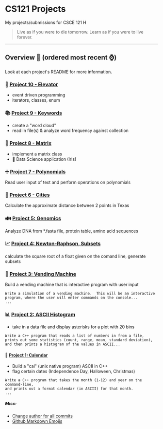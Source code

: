 # CS121 Projects
My projects/submissions for CSCE 121 H

> Live as if you were to die tomorrow. Learn as if you were to live forever.

--------------------------------------

## Overview :helicopter: (ordered most recent :watch:)

Look at each project's README for more information.

### :hotel: [Project 10 - Elevator](http://faculty.cse.tamu.edu/ioerger/cs121h-fall19/Project10.txt)
- event driven programming
- iterators, classes, enum

### :books: [Project 9 - Keywords](http://faculty.cse.tamu.edu/ioerger/cs121h-fall19/Project9.txt)
- create a "word cloud"
- read in file(s) & analyze word frequency against collection

### :black_square_button: [Project 8 - Matrix](http://faculty.cse.tamu.edu/ioerger/cs121h-fall19/Project8.txt)
- implement a matrix class
- :hibiscus: Data Science application (Iris)

### :heavy_division_sign: [Project 7 - Polynomials](http://faculty.cse.tamu.edu/ioerger/cs121h-fall19/Project7.txt)
Read user input of text and perform operations on polynomials

### :city_sunrise: [Project 6 - Cities](http://faculty.cse.tamu.edu/ioerger/cs121h-fall19/Project6.txt)
Calculate the approximate distance between 2 points in Texas

### :family: [Project 5: Genomics](http://faculty.cse.tamu.edu/ioerger/cs121h-fall19/Project5.txt)
Analyze DNA from *.fasta file, protein table, amino acid sequences

### :chart_with_upwards_trend: [Project 4: Newton-Raphson, Subsets](http://faculty.cse.tamu.edu/ioerger/cs121h-fall19/Project4.txt)
calculate the square root of a float given on the comand line, generate subsets

### :chocolate_bar: [Project 3: Vending Machine](http://faculty.cse.tamu.edu/ioerger/cs121h-fall19/Project3.txt)
Build a vending machine that is interactive program with user input
```
Write a simulation of a vending machine.  This will be an interactive
program, where the user will enter commands on the console...
...
```

### :bar_chart: [Project 2: ASCII Histogram](http://faculty.cse.tamu.edu/ioerger/cs121h-fall19/Project2.txt)
- take in a data file and display asterisks for a plot with 20 bins
```
Write a C++ program that reads a list of numbers in from a file,
prints out some statistics (count, range, mean, standard deviation),
and then prints a histogram of the values in ASCII...
```

#### :calendar: [Project 1: Calendar](http://faculty.cse.tamu.edu/ioerger/cs121h-fall19/Project1.txt)
- Build a "cal" (unix native program) ASCII in C++
- flag certain dates (Independence Day, Halloween, Christmas)
```
Write a C++ program that takes the month (1-12) and year on the command-line,
and prints out a format calendar (in ASCII) for that month.
...
```

##### Misc:
- [Change author for all commits](https://stackoverflow.com/questions/2919878/git-rewrite-previous-commit-usernames-and-emails/54356138#54356138)
- [Github Markdown Emojis](https://gist.github.com/rxaviers/7360908)
